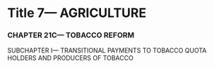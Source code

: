 
# Title 7— AGRICULTURE
### CHAPTER 21C— TOBACCO REFORM

SUBCHAPTER I— TRANSITIONAL PAYMENTS TO TOBACCO QUOTA HOLDERS AND PRODUCERS OF TOBACCO
